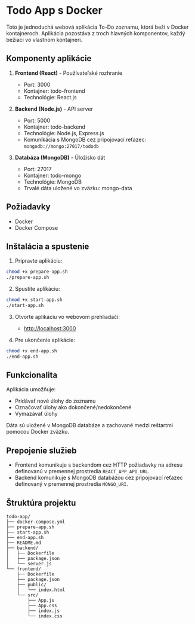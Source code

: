 # Todo App s Docker

Toto je jednoduchá webová aplikácia To-Do zoznamu, ktorá beží v Docker kontajneroch. Aplikácia pozostáva z troch hlavných komponentov, každý bežiaci vo vlastnom kontajneri.

## Komponenty aplikácie

1. **Frontend (React)** - Používateľské rozhranie
   - Port: 3000
   - Kontajner: todo-frontend
   - Technológie: React.js

2. **Backend (Node.js)** - API server
   - Port: 5000
   - Kontajner: todo-backend
   - Technológie: Node.js, Express.js
   - Komunikácia s MongoDB cez pripojovací reťazec: `mongodb://mongo:27017/tododb`

3. **Databáza (MongoDB)** - Úložisko dát
   - Port: 27017
   - Kontajner: todo-mongo
   - Technológie: MongoDB
   - Trvalé dáta uložené vo zväzku: mongo-data

## Požiadavky

- Docker
- Docker Compose

## Inštalácia a spustenie

1. Pripravte aplikáciu:

```bash
chmod +x prepare-app.sh
./prepare-app.sh
```

2. Spustite aplikáciu:

```bash
chmod +x start-app.sh
./start-app.sh
```

3. Otvorte aplikáciu vo webovom prehliadači:
   - [http://localhost:3000](http://localhost:3000)

4. Pre ukončenie aplikácie:

```bash
chmod +x end-app.sh
./end-app.sh
```

## Funkcionalita

Aplikácia umožňuje:
- Pridávať nové úlohy do zoznamu
- Označovať úlohy ako dokončené/nedokončené
- Vymazávať úlohy

Dáta sú uložené v MongoDB databáze a zachované medzi reštartmi pomocou Docker zväzku.

## Prepojenie služieb

- Frontend komunikuje s backendom cez HTTP požiadavky na adresu definovanú v premennej prostredia `REACT_APP_API_URL`.
- Backend komunikuje s MongoDB databázou cez pripojovací reťazec definovaný v premennej prostredia `MONGO_URI`.

## Štruktúra projektu

```
todo-app/
├── docker-compose.yml
├── prepare-app.sh
├── start-app.sh
├── end-app.sh
├── README.md
├── backend/
│   ├── Dockerfile
│   ├── package.json
│   └── server.js
└── frontend/
    ├── Dockerfile
    ├── package.json
    ├── public/
    │   └── index.html
    └── src/
        ├── App.js
        ├── App.css
        ├── index.js
        └── index.css
```